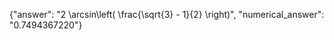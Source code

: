 {"answer": "2 \\arcsin\\left( \\frac{\\sqrt{3} - 1}{2} \\right)", "numerical_answer": "0.7494367220"}